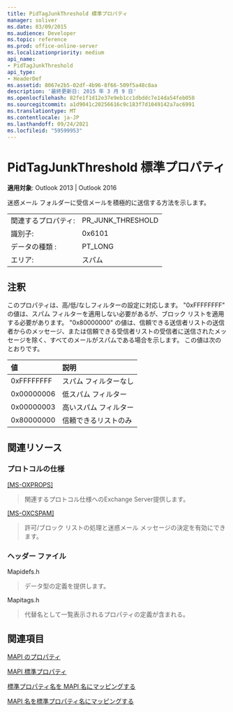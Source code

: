 ```yaml
---
title: PidTagJunkThreshold 標準プロパティ
manager: soliver
ms.date: 03/09/2015
ms.audience: Developer
ms.topic: reference
ms.prod: office-online-server
ms.localizationpriority: medium
api_name:
- PidTagJunkThreshold
api_type:
- HeaderDef
ms.assetid: 8067e2b5-02df-4b96-8f66-509f5a48c8aa
description: '最終更新日: 2015 年 3 月 9 日'
ms.openlocfilehash: 82fe1f1d12e37e9eb1cc1dbddc7e14da54feb058
ms.sourcegitcommit: a1d9041c20256616c9c183f7d1049142a7ac6991
ms.translationtype: MT
ms.contentlocale: ja-JP
ms.lasthandoff: 09/24/2021
ms.locfileid: "59599953"
---
```

# <a name="pidtagjunkthreshold-canonical-property"></a>PidTagJunkThreshold 標準プロパティ

  
  
**適用対象**: Outlook 2013 | Outlook 2016 
  
迷惑メール フォルダーに受信メールを積極的に送信する方法を示します。
  
|||
|:-----|:-----|
|関連するプロパティ:  <br/> |PR_JUNK_THRESHOLD  <br/> |
|識別子:  <br/> |0x6101  <br/> |
|データの種類 :   <br/> |PT_LONG  <br/> |
|エリア:  <br/> |スパム  <br/> |
   
## <a name="remarks"></a>注釈

このプロパティは、高/低/なしフィルターの設定に対応します。 "0xFFFFFFFF" の値は、スパム フィルターを適用しない必要があるが、ブロック リストを適用する必要があります。 "0x80000000" の値は、信頼できる送信者リストの送信者からのメッセージ、または信頼できる受信者リストの受信者に送信されたメッセージを除く、すべてのメールがスパムである場合を示します。 この値は次のとおりです。
  
|**値**|**説明**|
|:-----|:-----|
|0xFFFFFFFF  <br/> |スパム フィルターなし  <br/> |
|0x00000006  <br/> |低スパム フィルター  <br/> |
|0x00000003  <br/> |高いスパム フィルター  <br/> |
|0x80000000  <br/> |信頼できるリストのみ  <br/> |
   
## <a name="related-resources"></a>関連リソース

### <a name="protocol-specifications"></a>プロトコルの仕様

[[MS-OXPROPS]](https://msdn.microsoft.com/library/f6ab1613-aefe-447d-a49c-18217230b148%28Office.15%29.aspx)
  
> 関連するプロトコル仕様へのExchange Server提供します。
    
[[MS-OXCSPAM]](https://msdn.microsoft.com/library/522f8587-4aed-4cd6-831b-40bd87862189%28Office.15%29.aspx)
  
> 許可/ブロック リストの処理と迷惑メール メッセージの決定を有効にできます。
    
### <a name="header-files"></a>ヘッダー ファイル

Mapidefs.h
  
> データ型の定義を提供します。
    
Mapitags.h
  
> 代替名として一覧表示されるプロパティの定義が含まれる。
    
## <a name="see-also"></a>関連項目



[MAPI のプロパティ](mapi-properties.md)
  
[MAPI 標準プロパティ](mapi-canonical-properties.md)
  
[標準プロパティ名を MAPI 名にマッピングする](mapping-canonical-property-names-to-mapi-names.md)
  
[MAPI 名を標準プロパティ名にマッピングする](mapping-mapi-names-to-canonical-property-names.md)

